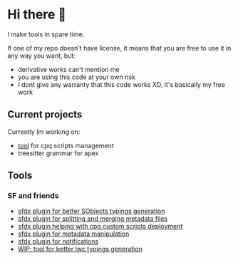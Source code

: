 # Hi there 👋

I make tools in spare time.

If one of my repo doesn't have license, it means that you are free to use it in any way you want, but:
- derivative works can't mention me
- you are using this code at your own risk 
- I dont give any warranty that this code works XD, it's basically my free work

## Current projects

Currently Im working on:
- [tool](https://github.com/Ziemniakoss/sfdx-cpq-scripts-deployment) for cpq scripts management
- treesitter grammar for apex

## Tools

### SF and friends

- [sfdx plugin for better SObjects typings generation](https://github.com/Ziemniakoss/apex-typings-generator)
- [sfdx plugin for splitting and merging metadata files](https://github.com/Ziemniakoss/sfdx-metadata-splitter)
- [sfdx plugin helping with cpq custom scripts deployment](https://github.com/Ziemniakoss/sfdx-cpq-scripts-deployment)
- [sfdx plugin for metadata manipulation](https://github.com/Ziemniakoss/sfdx-metadata-utils)
- [sfdx plugin for notifications](https://github.com/Ziemniakoss/sfdx-notifications)
- [WIP: tool for better lwc typings generation](https://github.com/Ziemniakoss/lwc-typings-generator)
